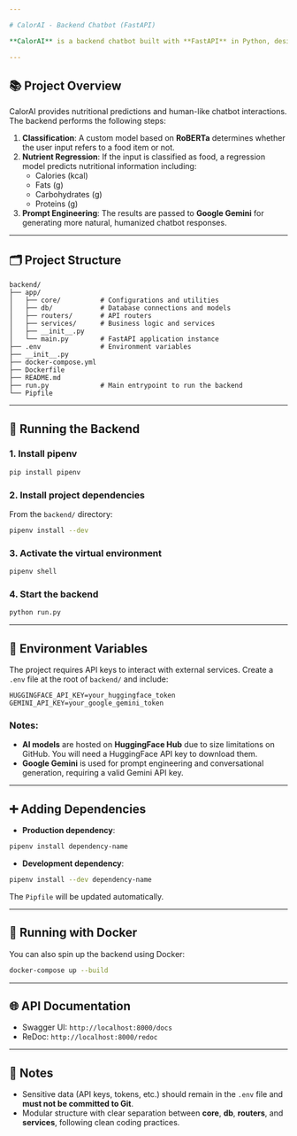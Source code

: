 ```yaml
---

# CalorAI - Backend Chatbot (FastAPI)

**CalorAI** is a backend chatbot built with **FastAPI** in Python, designed for nutritional prediction and interaction. The system is modular and follows clean architecture principles for easy maintenance and scalability.

---
```


## 📚 Project Overview

CalorAI provides nutritional predictions and human-like chatbot interactions. The backend performs the following steps:

1. **Classification**: A custom model based on **RoBERTa** determines whether the user input refers to a food item or not.
2. **Nutrient Regression**: If the input is classified as food, a regression model predicts nutritional information including:
   - Calories (kcal)
   - Fats (g)
   - Carbohydrates (g)
   - Proteins (g)
3. **Prompt Engineering**: The results are passed to **Google Gemini** for generating more natural, humanized chatbot responses.

---

## 🗂️ Project Structure

```plaintext
backend/
├── app/
│   ├── core/          # Configurations and utilities
│   ├── db/            # Database connections and models
│   ├── routers/       # API routers
│   ├── services/      # Business logic and services
│   ├── __init__.py
│   └── main.py        # FastAPI application instance
├── .env               # Environment variables
├── __init__.py
├── docker-compose.yml
├── Dockerfile
├── README.md
├── run.py             # Main entrypoint to run the backend
└── Pipfile
```

---

## 🚀 Running the Backend

### 1. Install pipenv

```bash
pip install pipenv
```

### 2. Install project dependencies

From the `backend/` directory:

```bash
pipenv install --dev
```

### 3. Activate the virtual environment

```bash
pipenv shell
```

### 4. Start the backend

```bash
python run.py
```

---

## 🔐 Environment Variables

The project requires API keys to interact with external services. Create a `.env` file at the root of `backend/` and include:

```dotenv
HUGGINGFACE_API_KEY=your_huggingface_token
GEMINI_API_KEY=your_google_gemini_token
```

### Notes:
- **AI models** are hosted on **HuggingFace Hub** due to size limitations on GitHub. You will need a HuggingFace API key to download them.
- **Google Gemini** is used for prompt engineering and conversational generation, requiring a valid Gemini API key.

---

## ➕ Adding Dependencies

- **Production dependency**:

```bash
pipenv install dependency-name
```

- **Development dependency**:

```bash
pipenv install --dev dependency-name
```

The `Pipfile` will be updated automatically.

---

## 🐳 Running with Docker

You can also spin up the backend using Docker:

```bash
docker-compose up --build
```

---

## 🌐 API Documentation

- Swagger UI: `http://localhost:8000/docs`
- ReDoc: `http://localhost:8000/redoc`

---

## 📝 Notes

- Sensitive data (API keys, tokens, etc.) should remain in the `.env` file and **must not be committed to Git**.
- Modular structure with clear separation between **core**, **db**, **routers**, and **services**, following clean coding practices.

